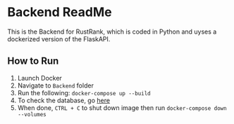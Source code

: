# Backend ReadMe

This is the Backend for RustRank, which is coded in Python and uyses a dockerized
version of the FlaskAPI.

## How to Run
1. Launch Docker
2. Navigate to `Backend` folder
3. Run the following: `docker-compose up --build`
4. To check the database, go [here](https://rustrank-92-default-rtdb.firebaseio.com/ "Database")
5. When done, `CTRL + C` to shut down image then run `docker-compose down --volumes`
